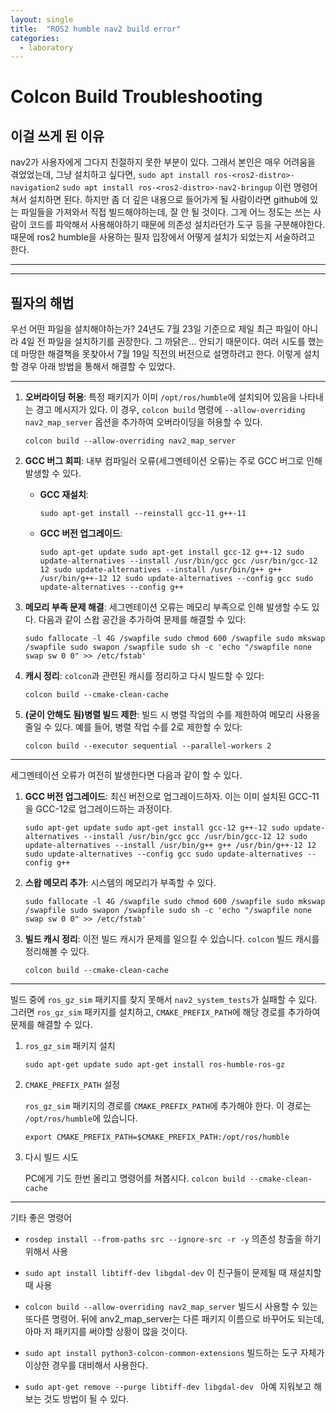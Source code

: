 ```yaml
---
layout: single
title:  "ROS2 humble nav2 build error"
categories:
  - laboratory
---
```


# Colcon Build Troubleshooting


## 이걸 쓰게 된 이유
nav2가 사용자에게 그다지 친절하지 못한 부분이 있다. 그래서 본인은 매우 어려움을 겪었었는데, 그냥 설치하고 싶다면, 
`sudo apt install ros-<ros2-distro>-navigation2`
`sudo apt install ros-<ros2-distro>-nav2-bringup`
이런 명령어 쳐서 설치하면 된다. 하지만 좀 더 깊은 내용으로 들어가게 될 사람이라면 github에 있는 파일들을 가져와서 직접 빌드해야하는데, 잘 안 될 것이다. 그게 어느 정도는 쓰는 사람이 코드를 파악해서 사용해야하기 때문에 의존성 설치라던가 도구 등을 구분해야한다. 때문에 ros2 humble을 사용하는 필자 입장에서 어떻게 설치가 되었는지 서술하려고 한다.

---
---
##  필자의 해법

우선 어떤 파일을 설치해야하는가? 24년도 7월 23일 기준으로 제일 최근 파일이 아니라 4일 전 파일을 설치하기를 권장한다. 그 까닭은... 안되기 때문이다. 여러 시도를 했는데 마땅한 해결책을 못찾아서 7월 19일 직전의 버전으로 설명하려고 한다. 이렇게 설치할 경우 아래 방법을 통해서 해결할 수 있었다.

---


1. **오버라이딩 허용**: 특정 패키지가 이미 `/opt/ros/humble`에 설치되어 있음을 나타내는 경고 메시지가 있다. 이 경우, `colcon build` 명령에 `--allow-overriding nav2_map_server` 옵션을 추가하여 오버라이딩을 허용할 수 있다. 
    
    `colcon build --allow-overriding nav2_map_server`
    
2. **GCC 버그 회피**: 내부 컴파일러 오류(세그멘테이션 오류)는 주로 GCC 버그로 인해 발생할 수 있다.
    
    - **GCC 재설치**:
        
        `sudo apt-get install --reinstall gcc-11 g++-11`
        
    - **GCC 버전 업그레이드**:
        
        `sudo apt-get update sudo apt-get install gcc-12 g++-12 sudo update-alternatives --install /usr/bin/gcc gcc /usr/bin/gcc-12 12 sudo update-alternatives --install /usr/bin/g++ g++ /usr/bin/g++-12 12 sudo update-alternatives --config gcc sudo update-alternatives --config g++`
        
3. **메모리 부족 문제 해결**: 세그멘테이션 오류는 메모리 부족으로 인해 발생할 수도 있다. 다음과 같이 스왑 공간을 추가하여 문제를 해결할 수 있다:
    
    `sudo fallocate -l 4G /swapfile sudo chmod 600 /swapfile sudo mkswap /swapfile sudo swapon /swapfile sudo sh -c 'echo "/swapfile none swap sw 0 0" >> /etc/fstab'`
    
4. **캐시 정리**: `colcon`과 관련된 캐시를 정리하고 다시 빌드할 수 있다:
    
    `colcon build --cmake-clean-cache`
    
5. **(굳이 안해도 됨)병렬 빌드 제한**: 빌드 시 병렬 작업의 수를 제한하여 메모리 사용을 줄일 수 있다. 예를 들어, 병렬 작업 수를 2로 제한할 수 있다:
    
    `colcon build --executor sequential --parallel-workers 2`
    

---

세그멘테이션 오류가 여전히 발생한다면 다음과 같이 할 수 있다.

1. **GCC 버전 업그레이드**: 최신 버전으로 업그레이드하자. 이는 이미 설치된 GCC-11을 GCC-12로 업그레이드하는 과정이다.
    
    `sudo apt-get update sudo apt-get install gcc-12 g++-12 sudo update-alternatives --install /usr/bin/gcc gcc /usr/bin/gcc-12 12 sudo update-alternatives --install /usr/bin/g++ g++ /usr/bin/g++-12 12 sudo update-alternatives --config gcc sudo update-alternatives --config g++`
    
2. **스왑 메모리 추가**: 시스템의 메모리가 부족할 수 있다.
    
    `sudo fallocate -l 4G /swapfile sudo chmod 600 /swapfile sudo mkswap /swapfile sudo swapon /swapfile sudo sh -c 'echo "/swapfile none swap sw 0 0" >> /etc/fstab'`
    
3. **빌드 캐시 정리**: 이전 빌드 캐시가 문제를 일으킬 수 있습니다. `colcon` 빌드 캐시를 정리해볼 수 있다.
    
    `colcon build --cmake-clean-cache`
    

---

빌드 중에 `ros_gz_sim` 패키지를 찾지 못해서 `nav2_system_tests`가 실패할 수 있다. 그러면 `ros_gz_sim` 패키지를 설치하고, `CMAKE_PREFIX_PATH`에 해당 경로를 추가하여 문제를 해결할 수 있다.

 1. `ros_gz_sim` 패키지 설치
	
	`sudo apt-get update sudo apt-get install ros-humble-ros-gz`

 2. `CMAKE_PREFIX_PATH` 설정

	`ros_gz_sim` 패키지의 경로를 `CMAKE_PREFIX_PATH`에 추가해야 한다. 이 경로는 `/opt/ros/humble`에 있습니다.
	
	`export CMAKE_PREFIX_PATH=$CMAKE_PREFIX_PATH:/opt/ros/humble`

 3. 다시 빌드 시도
	
	PC에게 기도 한번 올리고 명령어를 쳐봅시다.
	`colcon build --cmake-clean-cache`

---

기타 좋은 명령어
- `rosdep install --from-paths src --ignore-src -r -y`
	의존성 창출을 하기 위해서 사용
	
- `sudo apt install libtiff-dev libgdal-dev`
	이 친구들이 문제될 때 재설치할때 사용
	
- `colcon build --allow-overriding nav2_map_server`
	빌드시 사용할 수 있는 또다른 명령어. 뒤에 anv2_map_server는 다른 패키지 이름으로 바꾸어도 되는데, 아마 저 패키지를 써야할 상황이 많을 것이다.
	
- `sudo apt install python3-colcon-common-extensions`
	빌드하는 도구 자체가 이상한 경우를 대비해서 사용한다.
	
- `sudo apt-get remove --purge libtiff-dev libgdal-dev `
	아예 지워보고 해보는 것도 방법이 될 수 있다.
